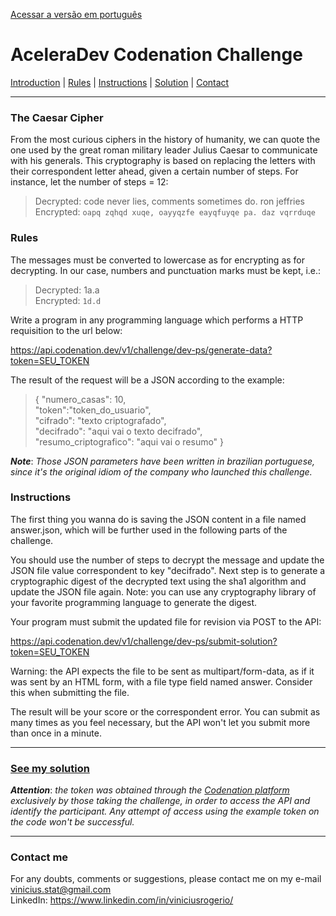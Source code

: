 [Acessar a versão em português](https://github.com/viniciusrogerio/desafio_codenation/blob/master/README.pt-BR.md)
# AceleraDev Codenation Challenge
[Introduction](https://github.com/viniciusrogerio/desafio_codenation/blob/master/README.md#the-caesar-cipher) | [Rules](https://github.com/viniciusrogerio/desafio_codenation/blob/master/README.md#rules) | [Instructions](https://github.com/viniciusrogerio/desafio_codenation/blob/master/README.md#instructions) | [Solution](https://github.com/viniciusrogerio/desafio_codenation/blob/master/README.md#see-my-solution) | [Contact](https://github.com/viniciusrogerio/desafio_codenation/blob/master/README.md#contact-me)
***
### The Caesar Cipher

From the most curious ciphers in the history of humanity, we can quote the one used by the great roman military leader Julius Caesar to communicate with his generals. This cryptography is based on replacing the letters with their correspondent letter ahead, given a certain number of steps. For instance, let the number of steps = 12:

> Decrypted: code never lies, comments sometimes do. ron jeffries <br>
> Encrypted: `oapq zqhqd xuqe, oayyqzfe eayqfuyqe pa. daz vqrrduqe`

### Rules
The messages must be converted to lowercase as for encrypting as for decrypting. In our case, numbers and punctuation marks must be kept, i.e.:

> Decrypted: 1a.a<br> 
> Encrypted: `1d.d`

Write a program in any programming language which performs a HTTP requisition to the url below:

https://api.codenation.dev/v1/challenge/dev-ps/generate-data?token=SEU_TOKEN

The result of the request will be a JSON according to the example:

>{ "numero_casas": 10,<br>    "token":"token_do_usuario",<br>    "cifrado": "texto criptografado",<br>    "decifrado": "aqui vai o texto decifrado",<br>    "resumo_criptografico": "aqui vai o resumo" }<br>

***Note***: *Those JSON parameters have been written in brazilian portuguese, since it's the original idiom of the company who launched this challenge.*
### Instructions

The first thing you wanna do is saving the JSON content in a file named answer.json, which will be further used in the following parts of the challenge.

You should use the number of steps to decrypt the message and update the JSON file value correspondent to key "decifrado". Next step is to generate a cryptographic digest of the decrypted text using the sha1 algorithm and update the JSON file again. Note: you can use any cryptography library of your favorite programming language to generate the digest.

Your program must submit the updated file for revision via POST to the API:

https://api.codenation.dev/v1/challenge/dev-ps/submit-solution?token=SEU_TOKEN

Warning: the API expects the file to be sent as multipart/form-data, as if it was sent by an HTML form, with a file type field named answer. Consider this when submitting the file.

The result will be your score or the correspondent error. You can submit as many times as you feel necessary, but the API won't let you submit more than once in a minute.
***
### [See my solution](https://github.com/viniciusrogerio/desafio_codenation/blob/master/solucao_final.py)
***Attention***: *the token was obtained through the [Codenation platform](https://www.codenation.dev/) exclusively by those taking the challenge, in order to access the API and identify the participant. Any attempt of access using the example token on the code won't be successful.*
***

### Contact me
For any doubts, comments or suggestions, please contact me on my e-mail vinicius.stat@gmail.com<br>
LinkedIn: https://www.linkedin.com/in/viniciusrogerio/
